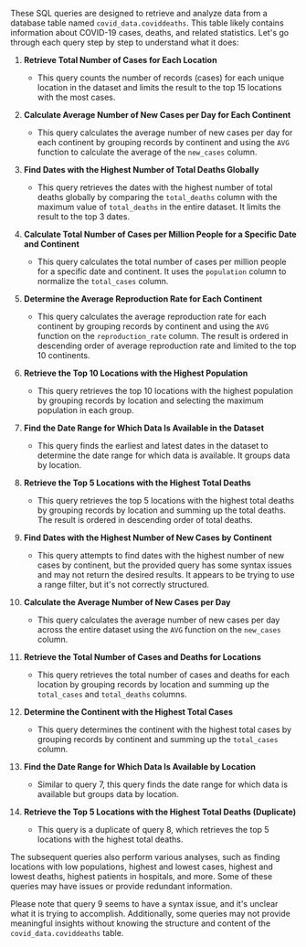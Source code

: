 These SQL queries are designed to retrieve and analyze data from a database table named `covid_data.coviddeaths`. This table likely contains information about COVID-19 cases, deaths, and related statistics. Let's go through each query step by step to understand what it does:

1. **Retrieve Total Number of Cases for Each Location**
   - This query counts the number of records (cases) for each unique location in the dataset and limits the result to the top 15 locations with the most cases.

2. **Calculate Average Number of New Cases per Day for Each Continent**
   - This query calculates the average number of new cases per day for each continent by grouping records by continent and using the `AVG` function to calculate the average of the `new_cases` column.

3. **Find Dates with the Highest Number of Total Deaths Globally**
   - This query retrieves the dates with the highest number of total deaths globally by comparing the `total_deaths` column with the maximum value of `total_deaths` in the entire dataset. It limits the result to the top 3 dates.

4. **Calculate Total Number of Cases per Million People for a Specific Date and Continent**
   - This query calculates the total number of cases per million people for a specific date and continent. It uses the `population` column to normalize the `total_cases` column.

5. **Determine the Average Reproduction Rate for Each Continent**
   - This query calculates the average reproduction rate for each continent by grouping records by continent and using the `AVG` function on the `reproduction_rate` column. The result is ordered in descending order of average reproduction rate and limited to the top 10 continents.

6. **Retrieve the Top 10 Locations with the Highest Population**
   - This query retrieves the top 10 locations with the highest population by grouping records by location and selecting the maximum population in each group.

7. **Find the Date Range for Which Data Is Available in the Dataset**
   - This query finds the earliest and latest dates in the dataset to determine the date range for which data is available. It groups data by location.

8. **Retrieve the Top 5 Locations with the Highest Total Deaths**
   - This query retrieves the top 5 locations with the highest total deaths by grouping records by location and summing up the total deaths. The result is ordered in descending order of total deaths.

9. **Find Dates with the Highest Number of New Cases by Continent**
   - This query attempts to find dates with the highest number of new cases by continent, but the provided query has some syntax issues and may not return the desired results. It appears to be trying to use a range filter, but it's not correctly structured.

10. **Calculate the Average Number of New Cases per Day**
    - This query calculates the average number of new cases per day across the entire dataset using the `AVG` function on the `new_cases` column.

11. **Retrieve the Total Number of Cases and Deaths for Locations**
    - This query retrieves the total number of cases and deaths for each location by grouping records by location and summing up the `total_cases` and `total_deaths` columns.

12. **Determine the Continent with the Highest Total Cases**
    - This query determines the continent with the highest total cases by grouping records by continent and summing up the `total_cases` column.

13. **Find the Date Range for Which Data Is Available by Location**
    - Similar to query 7, this query finds the date range for which data is available but groups data by location.

14. **Retrieve the Top 5 Locations with the Highest Total Deaths (Duplicate)**
    - This query is a duplicate of query 8, which retrieves the top 5 locations with the highest total deaths.

The subsequent queries also perform various analyses, such as finding locations with low populations, highest and lowest cases, highest and lowest deaths, highest patients in hospitals, and more. Some of these queries may have issues or provide redundant information.

Please note that query 9 seems to have a syntax issue, and it's unclear what it is trying to accomplish. Additionally, some queries may not provide meaningful insights without knowing the structure and content of the `covid_data.coviddeaths` table.
